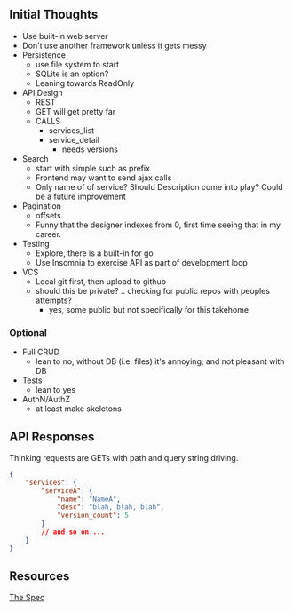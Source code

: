 ## Initial Thoughts

- Use built-in web server
- Don't use another framework unless it gets messy
- Persistence
  - use file system to start
  - SQLite is an option? 
  - Leaning towards ReadOnly
- API Design
  - REST
  - GET will get pretty far
  - CALLS
    - services_list
    - service_detail
      - needs versions
- Search
  - start with simple such as prefix
  - Frontend may want to send ajax calls
  - Only name of of service? Should Description come into play? Could be a future improvement
- Pagination
  - offsets
  - Funny that the designer indexes from 0, first time seeing that in my career.
- Testing
  - Explore, there is a built-in for go
  - Use Insomnia to exercise API as part of development loop
- VCS
  - Local git first, then upload to github
  - should this be private? .. checking for public repos with peoples attempts?
    - yes, some public but not specifically for this takehome
### Optional
- Full CRUD
  - lean to no, without DB (i.e. files) it's annoying, and not pleasant with DB
- Tests
  - lean to yes
- AuthN/AuthZ
  - at least make skeletons

## API Responses
Thinking requests are GETs with path and query string driving.

```json
{
    "services": {
        "serviceA": {
            "name": "NameA",
            "desc": "blah, blah, blah",
            "version_count": 5
        }
        // and so on ...
    }
}
```

  
## Resources

[The Spec](https://docs.google.com/document/d/1GcqaLwUv2MC7CmXs7ZCrTrfOwkSOiZHRLoWgLzTr9Vc/)